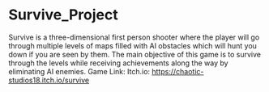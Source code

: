 # Survive_Project
Survive is a three-dimensional first person shooter where the player will go through multiple levels of maps filled with AI obstacles which will hunt you down if you are seen by them. The main objective of this game is to survive through the levels while receiving achievements along the way by eliminating AI enemies. 
Game Link:
  Itch.io: https://chaotic-studios18.itch.io/survive
